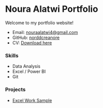 # Noura Alatwi Portfolio

Welcome to my portfolio website!

- Email: nouraalatwi4@gmail.com  
- GitHub: [norddcreanore](https://github.com/norddcreanore)  
- CV: [Download here](https://drive.google.com/uc?export=download&id=15--yGp321XcBgmKRr-t55rjjjMvH7hhR)

### Skills
- Data Analysis
- Excel / Power BI
- Git

### Projects
- [Excel Work Sample](https://docs.google.com/spreadsheets/d/1sMiI5xococvcWZGgZn1CIHaqJFjagUgm/edit?usp=sharing)
